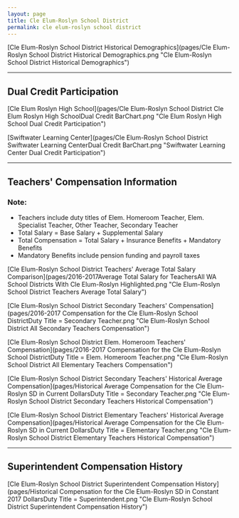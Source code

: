 ```yaml
---
layout: page
title: Cle Elum-Roslyn School District
permalink: cle elum-roslyn school district
---
```



[Cle Elum-Roslyn School District Historical Demographics](pages/Cle Elum-Roslyn School District Historical Demographics.png "Cle Elum-Roslyn School District Historical Demographics")

___

## Dual Credit Participation

[Cle Elum Roslyn High School](pages/Cle Elum-Roslyn School District Cle Elum Roslyn High SchoolDual Credit BarChart.png "Cle Elum Roslyn High School Dual Credit Participation")

[Swiftwater Learning Center](pages/Cle Elum-Roslyn School District Swiftwater Learning CenterDual Credit BarChart.png "Swiftwater Learning Center Dual Credit Participation")


___

## Teachers' Compensation Information
### Note:
- Teachers include duty titles of Elem. Homeroom Teacher, Elem. Specialist Teacher, Other Teacher, Secondary Teacher
- Total Salary = Base Salary + Supplemental Salary
- Total Compensation = Total Salary + Insurance Benefits + Mandatory Benefits
- Mandatory Benefits include pension funding and payroll taxes

[Cle Elum-Roslyn School District Teachers' Average Total Salary Comparison](pages/2016-2017Average Total Salary for TeachersAll WA School Districts With Cle Elum-Roslyn Highlighted.png "Cle Elum-Roslyn School District Teachers Average Total Salary")

[Cle Elum-Roslyn School District Secondary Teachers' Compensation](pages/2016-2017 Compensation for the Cle Elum-Roslyn School DistrictDuty Title = Secondary Teacher.png "Cle Elum-Roslyn School District All Secondary Teachers Compensation")

[Cle Elum-Roslyn School District Elem. Homeroom Teachers' Compensation](pages/2016-2017 Compensation for the Cle Elum-Roslyn School DistrictDuty Title = Elem. Homeroom Teacher.png "Cle Elum-Roslyn School District All Elementary Teachers Compensation")

[Cle Elum-Roslyn School District Secondary Teachers' Historical Average Compensation](pages/Historical Average Compensation for the Cle Elum-Roslyn SD in Current DollarsDuty Title = Secondary Teacher.png "Cle Elum-Roslyn School District Secondary Teachers Historical Compensation")

[Cle Elum-Roslyn School District Elementary Teachers' Historical Average Compensation](pages/Historical Average Compensation for the Cle Elum-Roslyn SD in Current DollarsDuty Title = Elementary Teacher.png "Cle Elum-Roslyn School District Elementary Teachers Historical Compensation")


___

## Superintendent Compensation History

[Cle Elum-Roslyn School District Superintendent Compensation History](pages/Historical Compensation for the Cle Elum-Roslyn SD in Constant 2017 DollarsDuty Title = Superintendent.png "Cle Elum-Roslyn School District Superintendent Compensation History")


